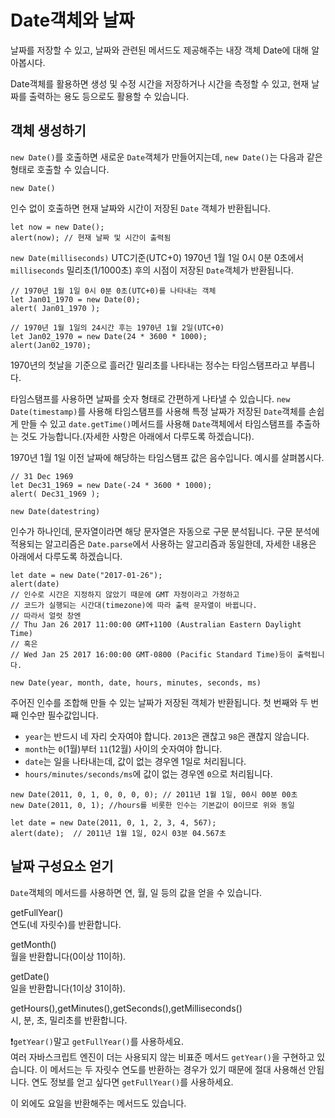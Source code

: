 # Date객체와 날짜

날짜를 저장할 수 있고, 날짜와 관련된 메서드도 제공해주는 내장 객체 Date에 대해 알아봅시다.   
   
Date객체를 활용하면 생성 및 수정 시간을 저장하거나 시간을 측정할 수 있고, 현재 날짜를 출력하는 용도 등으로도 활용할 수 있습니다.


## 객체 생성하기
`new Date()`를 호출하면 새로운 `Date`객체가 만들어지는데, `new Date()`는 다음과 같은 형태로 호출할 수 있습니다.   
   
`new Date()`   
   
인수 없이 호출하면 현재 날짜와 시간이 저장된 `Date` 객체가 반환됩니다.
```
let now = new Date();
alert(now); // 현재 날짜 및 시간이 출력됨
```
   
`new Date(milliseconds)`
UTC기준(UTC+0) 1970년 1월 1일 0시 0분 0초에서 `milliseconds` 밀리초(1/1000초) 후의 시점이 저장된 `Date`객체가 반환됩니다.
```
// 1970년 1월 1일 0시 0분 0초(UTC+0)를 나타내는 객체
let Jan01_1970 = new Date(0);
alert( Jan01_1970 );

// 1970년 1월 1일의 24시간 후는 1970년 1월 2일(UTC+0)
let Jan02_1970 = new Date(24 * 3600 * 1000);
alert(Jan02_1970);
```

1970년의 첫날을 기준으로 흘러간 밀리초를 나타내는 정수는 타임스탬프라고 부릅니다.   
   
타임스탬프를 사용하면 날짜를 숫자 형태로 간편하게 나타낼 수 있습니다. `new Date(timestamp)`를 사용해 타임스탬프를 사용해 특정 날짜가 저장된 `Date`객체를 손쉽게 만들 수 있고 `date.getTime()`메서드를 사용해 `Date`객체에서 타임스탬프를 추출하는 것도 가능합니다.(자세한 사항은 아래에서 다루도록 하겠습니다).   
   
1970년 1월 1일 이전 날짜에 해당하는 타임스탬프 값은 음수입니다. 예시를 살펴봅시다.
```
// 31 Dec 1969
let Dec31_1969 = new Date(-24 * 3600 * 1000);
alert( Dec31_1969 );
```
   
`new Date(datestring)`   
   
인수가 하나인데, 문자열이라면 해당 문자열은 자동으로 구문 분석됩니다. 구문 분석에 적용되는 알고리즘은 `Date.parse`에서 사용하는 알고리즘과 동일한데, 자세한 내용은 아래에서 다루도록 하겠습니다.

```
let date = new Date("2017-01-26");
alert(date)
// 인수로 시간은 지정하지 않았기 때문에 GMT 자정이라고 가정하고
// 코드가 실행되는 시간대(timezone)에 따라 출력 문자열이 바뀝니다.
// 따라서 얼럿 창엔
// Thu Jan 26 2017 11:00:00 GMT+1100 (Australian Eastern Daylight Time)
// 혹은
// Wed Jan 25 2017 16:00:00 GMT-0800 (Pacific Standard Time)등이 출력됩니다.
```

`new Date(year, month, date, hours, minutes, seconds, ms)`   
   
주어진 인수를 조합해 만들 수 있는 날짜가 저장된 객체가 반환됩니다. 첫 번째와 두 번째 인수만 필수값입니다.
- `year`는 반드시 네 자리 숫자여야 합니다. `2013`은 괜찮고 `98`은 괜찮지 않습니다.
- `month`는 `0`(1월)부터 `11`(12월) 사이의 숫자여야 합니다.
- `date`는 일을 나타내는데, 값이 없는 경우엔 1일로 처리됩니다.
- `hours/minutes/seconds/ms`에 값이 없는 경우엔 `0`으로 처리됩니다.

```
new Date(2011, 0, 1, 0, 0, 0, 0); // 2011년 1월 1일, 00시 00분 00초
new Date(2011, 0, 1); //hours를 비롯한 인수는 기본값이 0이므로 위와 동일

let date = new Date(2011, 0, 1, 2, 3, 4, 567);
alert(date);  // 2011년 1월 1일, 02시 03분 04.567초
```


## 날짜 구성요소 얻기

`Date`객체의 메서드를 사용하면 연, 월, 일 등의 값을 얻을 수 있습니다.   
   
getFullYear()   
연도(네 자릿수)를 반환합니다.   
   
getMonth()   
월을 반환합니다(0이상 11이하).   
   
getDate()   
일을 반환합니다(1이상 31이하).   
   
getHours(),getMinutes(),getSeconds(),getMilliseconds()   
시, 분, 초, 밀리초를 반환합니다.   
   
   
❗`getYear()`말고 `getFullYear()`를 사용하세요.   
여러 자바스크립트 엔진이 더는 사용되지 않는 비표준 메서드 `getYear()`을 구현하고 있습니다. 이 메서드는 두 자릿수 연도를 반환하는 경우가 있기 때문에 절대 사용해선 안됩니다. 연도 정보를 얻고 싶다면 `getFullYear()`를 사용하세요.   
   
이 외에도 요일을 반환해주는 메서드도 있습니다.   
   
